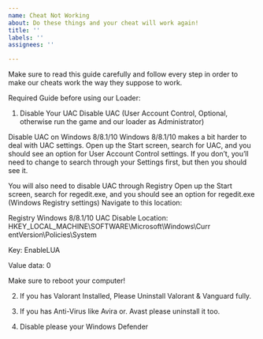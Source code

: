 ```yaml
---
name: Cheat Not Working
about: Do these things and your cheat will work again!
title: ''
labels: ''
assignees: ''

---
```


Make sure to read this guide carefully and follow every step in order to make our cheats work the way they suppose to work.

Required Guide before using our Loader:

1. Disable Your UAC Disable UAC (User Account Control, Optional, otherwise run the game and our loader as Administrator)

Disable UAC on Windows 8/8.1/10
Windows 8/8.1/10 makes a bit harder to deal with UAC settings.
Open up the Start screen, search for UAC, and you should see an option for User Account Control settings. If you don’t, you’ll need to change to search through your Settings first, but then you should see it.

You will also need to disable UAC through Registry
Open up the Start screen, search for regedit.exe, and you should see an option for regedit.exe (Windows Registry settings)
Navigate to this location:

Registry Windows 8/8.1/10 UAC Disable
Location: HKEY_LOCAL_MACHINE\SOFTWARE\Microsoft\Windows\Curr entVersion\Policies\System

Key: EnableLUA

Value data: 0

Make sure to reboot your computer!

2. If you has Valorant Installed, Please Uninstall Valorant & Vanguard fully.

3. If you has Anti-Virus like Avira or. Avast please uninstall it too.

4. Disable please your Windows Defender
